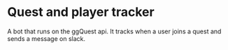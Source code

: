 # Quest and player tracker

A bot that runs on the ggQuest api. It tracks when a user joins a quest and sends a message on slack.
